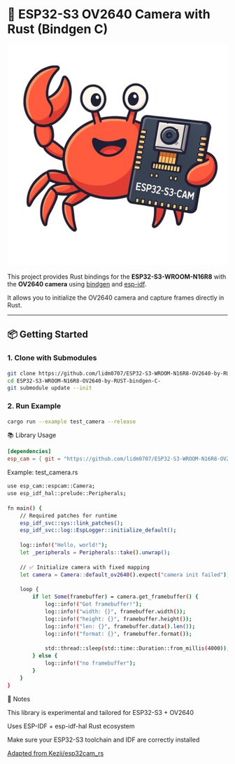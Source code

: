 



# 🦀 ESP32-S3 OV2640 Camera with Rust (Bindgen C)

![ESP CrabCam](assets/crabby_esp_cam.png)

This project provides Rust bindings for the **ESP32-S3-WROOM-N16R8** with the **OV2640 camera** using [bindgen](https://rust-lang.github.io/rust-bindgen/) and [esp-idf](https://github.com/esp-rs/esp-idf).

It allows you to initialize the OV2640 camera and capture frames directly in Rust.

---

## 📦 Getting Started

### 1. Clone with Submodules
```bash
git clone https://github.com/lidm0707/ESP32-S3-WROOM-N16R8-OV2640-by-RUST-bindgen-C-.git
cd ESP32-S3-WROOM-N16R8-OV2640-by-RUST-bindgen-C-
git submodule update --init
```

### 2. Run Example
```bash
cargo run --example test_camera --release
```

📚 Library Usage
```TOML
[dependencies]
esp_cam = { git = "https://github.com/lidm0707/ESP32-S3-WROOM-N16R8-OV2640-by-RUST-bindgen-C-", branch = "main" }
```

Example: test_camera.rs
```bash
use esp_cam::espcam::Camera;
use esp_idf_hal::prelude::Peripherals;

fn main() {
    // Required patches for runtime
    esp_idf_svc::sys::link_patches();
    esp_idf_svc::log::EspLogger::initialize_default();

    log::info!("Hello, world!");
    let _peripherals = Peripherals::take().unwrap();

    // ✅ Initialize camera with fixed mapping
    let camera = Camera::default_ov2640().expect("camera init failed");

    loop {
        if let Some(framebuffer) = camera.get_framebuffer() {
            log::info!("Got framebuffer!");
            log::info!("width: {}", framebuffer.width());
            log::info!("height: {}", framebuffer.height());
            log::info!("len: {}", framebuffer.data().len());
            log::info!("format: {}", framebuffer.format());

            std::thread::sleep(std::time::Duration::from_millis(4000));
        } else {
            log::info!("no framebuffer");
        }
    }
}
```

🦀 Notes

This library is experimental and tailored for ESP32-S3 + OV2640

Uses ESP-IDF + esp-idf-hal Rust ecosystem

Make sure your ESP32-S3 toolchain and IDF are correctly installed

[Adapted from Kezii/esp32cam_rs](https://github.com/Kezii/esp32cam_rs)
